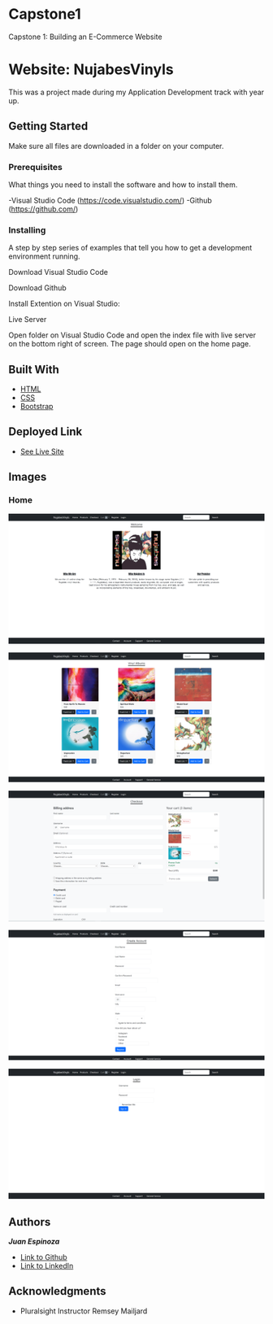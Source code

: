 # Capstone1
 Capstone 1: Building an E-Commerce Website

# Website: NujabesVinyls

This was a project made during my Application Development track with year up.  

## Getting Started

Make sure all files are downloaded in a folder on your computer.  

### Prerequisites

What things you need to install the software and how to install them.

-Visual Studio Code (https://code.visualstudio.com/)
-Github (https://github.com/)

### Installing

A step by step series of examples that tell you how to get a development environment running.

Download Visual Studio Code

Download Github

Install Extention on Visual Studio:

Live Server

Open folder on Visual Studio Code and open the index file with live server on the bottom right of screen. The page should open on the home page.


## Built With

* [HTML](https://developer.mozilla.org/en-US/docs/Web/HTML)
* [CSS](https://developer.mozilla.org/en-US/docs/Web/CSS)
* [Bootstrap](https://getbootstrap.com/)

## Deployed Link

* [See Live Site](https://juanespinozacode.github.io/Capstone1/)

## Images

### Home
![Home](images/home-snap.PNG)

![Products](images/products-snap.PNG)

![Checkout](images/checkout-snap.PNG)

![Registration](images/registration-snap.PNG)

![Login](images/login-snap.PNG)

## Authors

***Juan Espinoza*** 

- [Link to Github](https://github.com/JuanEspinozaCode)
- [Link to LinkedIn](https://www.linkedin.com/in/juan-espinoza-5b3410237/)

## Acknowledgments

* Pluralsight Instructor Remsey Mailjard